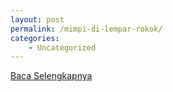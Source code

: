 ```yaml
---
layout: post
permalink: /mimpi-di-lempar-rokok/
categories:
    - Uncategorized
---
```


[Baca Selengkapnya](/04)